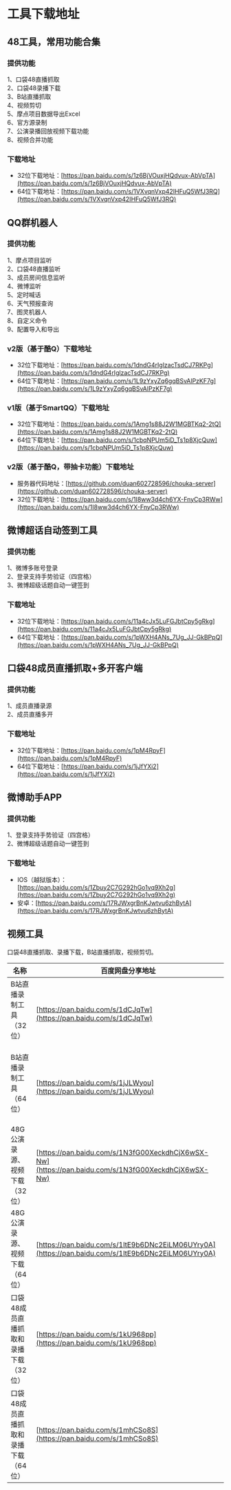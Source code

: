 # 工具下载地址

## 48工具，常用功能合集
### 提供功能
1、口袋48直播抓取   
2、口袋48录播下载   
3、B站直播抓取   
4、视频剪切   
5、摩点项目数据导出Excel   
6、官方源录制   
7、公演录播回放视频下载功能   
8、视频合并功能
### 下载地址
* 32位下载地址：[https://pan.baidu.com/s/1z6BjVOuxjHQdvux-AbVpTA](https://pan.baidu.com/s/1z6BjVOuxjHQdvux-AbVpTA)
* 64位下载地址：[https://pan.baidu.com/s/1VXvqnVxp42IHFuQ5WfJ3RQ](https://pan.baidu.com/s/1VXvqnVxp42IHFuQ5WfJ3RQ)

## QQ群机器人
### 提供功能
1、摩点项目监听   
2、口袋48直播监听   
3、成员房间信息监听   
4、微博监听   
5、定时喊话   
6、天气预报查询   
7、图灵机器人   
8、自定义命令   
9、配置导入和导出
### v2版（基于酷Q）下载地址
* 32位下载地址：[https://pan.baidu.com/s/1dndG4rIglzacTsdCJ7RKPg](https://pan.baidu.com/s/1dndG4rIglzacTsdCJ7RKPg)
* 64位下载地址：[https://pan.baidu.com/s/1L9zYxyZq6gqBSvAlPzKF7g](https://pan.baidu.com/s/1L9zYxyZq6gqBSvAlPzKF7g)
### v1版（基于SmartQQ）下载地址
* 32位下载地址：[https://pan.baidu.com/s/1Amg1s88J2W1MGBTKq2-2tQ](https://pan.baidu.com/s/1Amg1s88J2W1MGBTKq2-2tQ)
* 64位下载地址：[https://pan.baidu.com/s/1cbqNPUm5iD_Ts1p8XjcQuw](https://pan.baidu.com/s/1cbqNPUm5iD_Ts1p8XjcQuw)
### v2版（基于酷Q，带抽卡功能）下载地址
* 服务器代码地址：[https://github.com/duan602728596/chouka-server](https://github.com/duan602728596/chouka-server)
* 32位下载地址：[https://pan.baidu.com/s/1I8ww3d4ch6YX-FnyCp3RWw](https://pan.baidu.com/s/1I8ww3d4ch6YX-FnyCp3RWw)

## 微博超话自动签到工具
### 提供功能
1、微博多账号登录   
2、登录支持手势验证（四宫格）   
3、微博超级话题自动一键签到
### 下载地址
* 32位下载地址：[https://pan.baidu.com/s/11a4cJx5LuFGJbtCpy5gRkg](https://pan.baidu.com/s/11a4cJx5LuFGJbtCpy5gRkg)
* 64位下载地址：[https://pan.baidu.com/s/1pWXH4ANs_7Ug_JJ-GkBPpQ](https://pan.baidu.com/s/1pWXH4ANs_7Ug_JJ-GkBPpQ)

## 口袋48成员直播抓取+多开客户端
### 提供功能
1、成员直播录源   
2、成员直播多开
### 下载地址
* 32位下载地址：[https://pan.baidu.com/s/1pM4RpyF](https://pan.baidu.com/s/1pM4RpyF)
* 64位下载地址：[https://pan.baidu.com/s/1jJfYXi2](https://pan.baidu.com/s/1jJfYXi2)

## 微博助手APP
### 提供功能
1、登录支持手势验证（四宫格）   
2、微博超级话题自动一键签到
### 下载地址
* IOS（越狱版本）：[https://pan.baidu.com/s/1Zbuy2C7G292hGo1vq9Xh2g](https://pan.baidu.com/s/1Zbuy2C7G292hGo1vq9Xh2g)
* 安卓：[https://pan.baidu.com/s/17RJWxgrBnKJwtvu6zhBytA](https://pan.baidu.com/s/17RJWxgrBnKJwtvu6zhBytA)

## 视频工具
口袋48直播抓取、录播下载，B站直播抓取，视频剪切。

| 名称 | 百度网盘分享地址 |
| ---  | --- |
| B站直播录制工具（32位）               | [https://pan.baidu.com/s/1dCJqTw](https://pan.baidu.com/s/1dCJqTw) |
| B站直播录制工具（64位）               | [https://pan.baidu.com/s/1jJLWyou](https://pan.baidu.com/s/1jJLWyou) |
| 48G公演录源、视频下载（32位）         | [https://pan.baidu.com/s/1N3fG00XeckdhCjX6wSX-Nw](https://pan.baidu.com/s/1N3fG00XeckdhCjX6wSX-Nw) |
| 48G公演录源、视频下载（64位）         | [https://pan.baidu.com/s/1ltE9b6DNc2EiLM06UYry0A](https://pan.baidu.com/s/1ltE9b6DNc2EiLM06UYry0A) |
| 口袋48成员直播抓取和录播下载 （32位） | [https://pan.baidu.com/s/1kU968pp](https://pan.baidu.com/s/1kU968pp) |
| 口袋48成员直播抓取和录播下载 （64位） | [https://pan.baidu.com/s/1mhCSo8S](https://pan.baidu.com/s/1mhCSo8S) |

